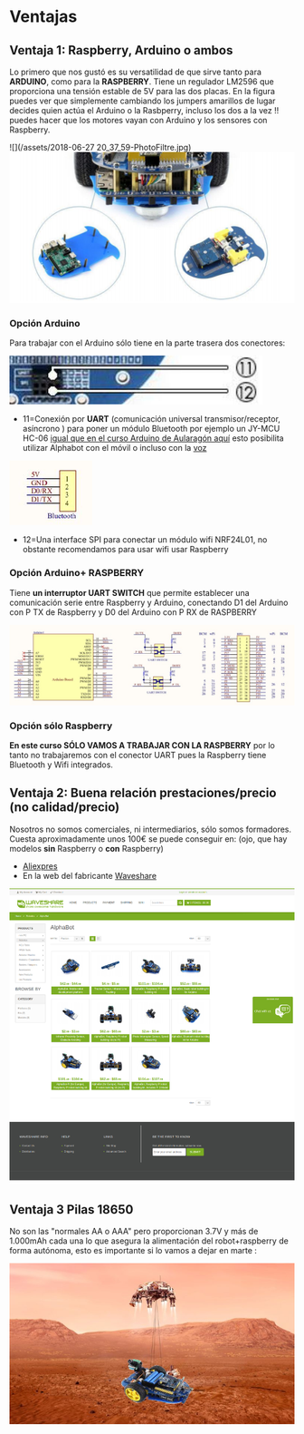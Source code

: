 # Ventajas

## Ventaja 1: Raspberry, Arduino o ambos
Lo primero que nos gustó es su versatilidad de que sirve tanto para **ARDUINO**, como para la **RASPBERRY**.
Tiene un regulador LM2596 que proporciona una tensión estable de 5V para las dos placas.
En la figura puedes ver que simplemente cambiando los jumpers amarillos de lugar decides quien actúa el Arduino o la Rasbperry, incluso los dos a la vez !! puedes hacer que los motores vayan con Arduino y los sensores con Raspberry.

![](/assets/2018-06-27 20_37_59-PhotoFiltre.jpg)
![](/assets/both.png)

### Opción Arduino

Para trabajar con el Arduino sólo tiene en la parte trasera dos conectores:

![](/assets/uart.jpg)

* 11=Conexión por **UART** (comunicación universal transmisor/receptor, asíncrono ) para poner un módulo Bluetooth por ejemplo un JY-MCU HC-06 [igual que en el curso Arduino de Aularagón aquí](https://catedu.github.io/programa-arduino-mediante-codigo/mdulo_bluetooth.html) esto posibilita utilizar Alphabot con el móvil o incluso con la [voz](https://catedu.github.io/programa-arduino-mediante-codigo/6235-m8-coche-con-voz.html)

![](/assets/uart3.jpg)

* 12=Una interface SPI para conectar un módulo wifi NRF24L01, no obstante recomendamos para usar wifi usar Raspberry

### Opción Arduino+ RASPBERRY

Tiene **un interruptor UART SWITCH** que permite establecer una comunicación serie entre Raspberry y Arduino, conectando D1 del Arduino con P TX de Raspberry y D0 del Arduino con P RX de RASPBERRY

![](/assets/uart2.jpg)

### Opción sólo Raspberry

**En este curso SÓLO VAMOS A TRABAJAR CON LA RASPBERRY** por lo tanto no trabajaremos con el conector UART pues la Raspberry tiene Bluetooth y Wifi integrados.

## Ventaja 2: Buena relación prestaciones/precio (no calidad/precio)
Nosotros no somos comerciales, ni intermediarios, sólo somos formadores. Cuesta aproximadamente unos 100€ se puede conseguir en: (ojo, que hay modelos **sin** Raspberry o **con** Raspberry)

* [Aliexpres](https://es.aliexpress.com/wholesale?catId=0&initiative_id=SB_20180627103432&SearchText=alphabot)
* En la web del fabricante [Waveshare](https://www.waveshare.com/product/robotics/mobile-robots/raspberry-pi-robots.htm)

![](/assets/waveshare.png)

## Ventaja 3 Pilas 18650

No son las "normales AA o AAA" pero proporcionan 3.7V y más de 1.000mAh cada una lo que asegura la alimentación del robot+raspberry de forma autónoma, esto es importante si lo vamos a dejar en marte :

![](/assets/marte1.jpg)
